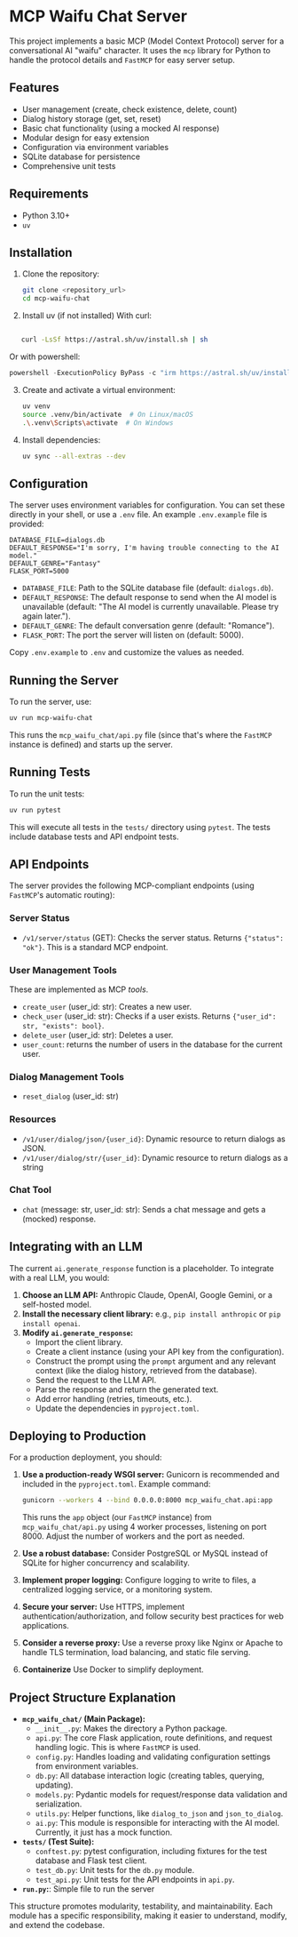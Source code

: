 # MCP Waifu Chat Server

This project implements a basic MCP (Model Context Protocol) server for a conversational AI "waifu" character. It uses the `mcp` library for Python to handle the protocol details and `FastMCP` for easy server setup.

## Features

*   User management (create, check existence, delete, count)
*   Dialog history storage (get, set, reset)
*   Basic chat functionality (using a mocked AI response)
*   Modular design for easy extension
*   Configuration via environment variables
*   SQLite database for persistence
*   Comprehensive unit tests

## Requirements

*   Python 3.10+
*   `uv`

## Installation

1.  Clone the repository:

    ```bash
    git clone <repository_url>
    cd mcp-waifu-chat
    ```

2. Install uv (if not installed)
  With curl:
   ```bash
```bash
   curl -LsSf https://astral.sh/uv/install.sh | sh
   ```
  Or with powershell:
  ```powershell
  powershell -ExecutionPolicy ByPass -c "irm https://astral.sh/uv/install.ps1 | iex"
   ```

3.  Create and activate a virtual environment:

    ```bash
    uv venv
    source .venv/bin/activate  # On Linux/macOS
    .\.venv\Scripts\activate  # On Windows
    ```

4.  Install dependencies:

    ```bash
    uv sync --all-extras --dev
    ```

## Configuration

The server uses environment variables for configuration.  You can set these directly in your shell, or use a `.env` file.  An example `.env.example` file is provided:

```
DATABASE_FILE=dialogs.db
DEFAULT_RESPONSE="I'm sorry, I'm having trouble connecting to the AI model."
DEFAULT_GENRE="Fantasy"
FLASK_PORT=5000
```

*   `DATABASE_FILE`: Path to the SQLite database file (default: `dialogs.db`).
*   `DEFAULT_RESPONSE`:  The default response to send when the AI model is unavailable (default: "The AI model is currently unavailable. Please try again later.").
*   `DEFAULT_GENRE`: The default conversation genre (default: "Romance").
*   `FLASK_PORT`:  The port the server will listen on (default: 5000).

Copy `.env.example` to `.env` and customize the values as needed.

## Running the Server

To run the server, use:

```bash
uv run mcp-waifu-chat
```
This runs the `mcp_waifu_chat/api.py` file (since that's where the `FastMCP` instance is defined) and starts up the server.

## Running Tests

To run the unit tests:

```bash
uv run pytest
```

This will execute all tests in the `tests/` directory using `pytest`. The tests include database tests and API endpoint tests.

## API Endpoints

The server provides the following MCP-compliant endpoints (using `FastMCP`'s automatic routing):

### Server Status

*   `/v1/server/status` (GET):  Checks the server status.  Returns `{"status": "ok"}`.  This is a standard MCP endpoint.

### User Management Tools

These are implemented as MCP *tools*.

*   `create_user` (user_id: str): Creates a new user.
*   `check_user` (user_id: str): Checks if a user exists. Returns `{"user_id": str, "exists": bool}`.
*   `delete_user` (user_id: str): Deletes a user.
*  `user_count`: returns the number of users in the database for the current user.

### Dialog Management Tools

*    `reset_dialog` (user_id: str)

### Resources
* `/v1/user/dialog/json/{user_id}`: Dynamic resource to return dialogs as JSON.
* `/v1/user/dialog/str/{user_id}`: Dynamic resource to return dialogs as a string

### Chat Tool

* `chat` (message: str, user_id: str): Sends a chat message and gets a (mocked) response.

## Integrating with an LLM

The current `ai.generate_response` function is a placeholder.  To integrate with a real LLM, you would:

1.  **Choose an LLM API:**  Anthropic Claude, OpenAI, Google Gemini, or a self-hosted model.
2.  **Install the necessary client library:**  e.g., `pip install anthropic` or `pip install openai`.
3.  **Modify `ai.generate_response`:**
    *   Import the client library.
    *   Create a client instance (using your API key from the configuration).
    *   Construct the prompt using the `prompt` argument and any relevant context (like the dialog history, retrieved from the database).
    *   Send the request to the LLM API.
    *   Parse the response and return the generated text.
    *   Add error handling (retries, timeouts, etc.).
    *  Update the dependencies in `pyproject.toml`.

## Deploying to Production

For a production deployment, you should:

1.  **Use a production-ready WSGI server:**  Gunicorn is recommended and included in the `pyproject.toml`.  Example command:

    ```bash
    gunicorn --workers 4 --bind 0.0.0.0:8000 mcp_waifu_chat.api:app
    ```

    This runs the `app` object (our `FastMCP` instance) from `mcp_waifu_chat/api.py` using 4 worker processes, listening on port 8000.  Adjust the number of workers and the port as needed.

2.  **Use a robust database:**  Consider PostgreSQL or MySQL instead of SQLite for higher concurrency and scalability.

3.  **Implement proper logging:** Configure logging to write to files, a centralized logging service, or a monitoring system.

4.  **Secure your server:**  Use HTTPS, implement authentication/authorization, and follow security best practices for web applications.

5.  **Consider a reverse proxy:**  Use a reverse proxy like Nginx or Apache to handle TLS termination, load balancing, and static file serving.

6. **Containerize** Use Docker to simplify deployment.

## Project Structure Explanation

*   **`mcp_waifu_chat/` (Main Package):**
    *   `__init__.py`:  Makes the directory a Python package.
    *   `api.py`:  The core Flask application, route definitions, and request handling logic.  This is where `FastMCP` is used.
    *   `config.py`:  Handles loading and validating configuration settings from environment variables.
    *   `db.py`:  All database interaction logic (creating tables, querying, updating).
    *   `models.py`:  Pydantic models for request/response data validation and serialization.
    *   `utils.py`:  Helper functions, like `dialog_to_json` and `json_to_dialog`.
    *    `ai.py`:  This module is responsible for interacting with the AI model. Currently, it just has a mock function.
*   **`tests/` (Test Suite):**
    *   `conftest.py`:  pytest configuration, including fixtures for the test database and Flask test client.
    *   `test_db.py`:  Unit tests for the `db.py` module.
    *   `test_api.py`:  Unit tests for the API endpoints in `api.py`.
*  **`run.py`:**: Simple file to run the server

This structure promotes modularity, testability, and maintainability. Each module has a specific responsibility, making it easier to understand, modify, and extend the codebase.